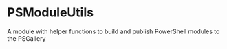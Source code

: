 # PSModuleUtils
A module with helper functions to build and publish PowerShell modules to the PSGallery

